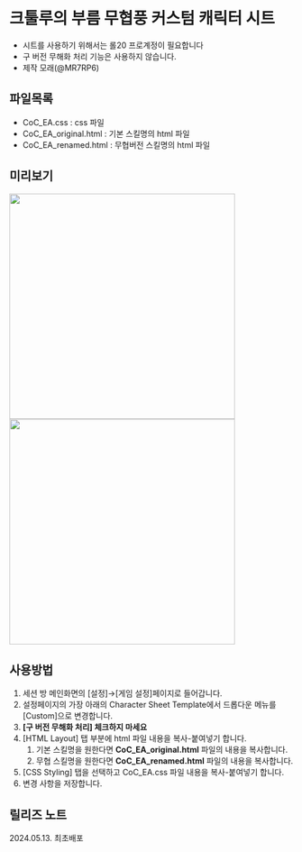 # 크툴루의 부름 무협풍 커스텀 캐릭터 시트
* 시트를 사용하기 위해서는 롤20 프로계정이 필요합니다
* 구 버전 무해화 처리 기능은 사용하지 않습니다.
* 제작 모래(@MR7RP6)

## 파일목록
* CoC_EA.css		: css 파일
* CoC_EA_original.html  : 기본 스킬명의 html 파일
* CoC_EA_renamed.html   : 무협버전 스킬명의 html 파일

## 미리보기
<img src="https://github.com/alledaten/Roll20_custom_sheets/assets/44220777/aede5273-f41a-47de-b9d4-de37922170a2" height="400" />
<img src="https://github.com/alledaten/Roll20_custom_sheets/assets/44220777/56d171db-65bb-4172-a2a9-dbad7b812334" height="400" />

## 사용방법
1. 세션 방 메인화면의 [설정]→[게임 설정]페이지로 들어갑니다.
2. 설정페이지의 가장 아래의 Character Sheet Template에서 드롭다운 메뉴를 [Custom]으로 변경합니다.
3. **[구 버전 무해화 처리] 체크하지 마세요**
4. [HTML Layout] 탭 부분에 html 파일 내용을 복사-붙여넣기 합니다.
   1. 기본 스킬명을 원한다면 **CoC_EA_original.html** 파일의 내용을 복사합니다.
   2. 무협 스킬명을 원한다면 **CoC_EA_renamed.html** 파일의 내용을 복사합니다.
5. [CSS Styling] 탭을 선택하고 CoC_EA.css 파일 내용을 복사-붙여넣기 합니다.
6. 변경 사항을 저장합니다.

## 릴리즈 노트
2024.05.13. 최초배포
